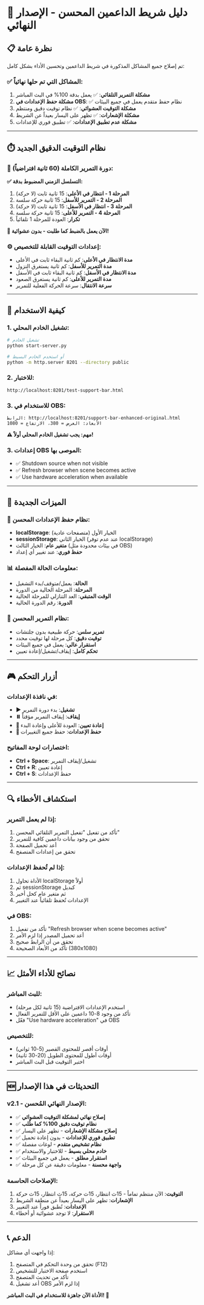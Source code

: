# 🎯 دليل شريط الداعمين المحسن - الإصدار النهائي

## 📋 نظرة عامة

تم إصلاح جميع المشاكل المذكورة في شريط الداعمين وتحسين الأداء بشكل كامل:

### ✅ المشاكل التي تم حلها نهائياً:

1. **مشكلة التمرير التلقائي**: ✅ يعمل بدقة 100% في البث المباشر
2. **مشكلة حفظ الإعدادات في OBS**: ✅ نظام حفظ متقدم يعمل في جميع البيئات
3. **مشكلة التوقيت العشوائي**: ✅ نظام توقيت دقيق ومنتظم
4. **مشكلة الإشعارات**: ✅ تظهر على اليسار بعيداً عن الشريط
5. **مشكلة عدم تطبيق الإعدادات**: ✅ تطبيق فوري للإعدادات

---

## ⏱️ نظام التوقيت الدقيق الجديد

### 🔄 دورة التمرير الكاملة (60 ثانية افتراضياً):

**✅ التسلسل الزمني المضبوط بدقة:**

1. **المرحلة 1 - انتظار في الأعلى**: 15 ثانية ثابت (لا حركة)
2. **المرحلة 2 - التمرير للأسفل**: 15 ثانية حركة سلسة
3. **المرحلة 3 - انتظار في الأسفل**: 15 ثانية ثابت (لا حركة)
4. **المرحلة 4 - التمرير للأعلى**: 15 ثانية حركة سلسة
5. **تكرار**: العودة للمرحلة 1 تلقائياً

**🎯 الآن يعمل بالضبط كما طلبت - بدون عشوائية!**

### ⚙️ إعدادات التوقيت القابلة للتخصيص:

- **مدة الانتظار في الأعلى**: كم ثانية البقاء ثابت في الأعلى
- **مدة التمرير للأسفل**: كم ثانية يستغرق النزول
- **مدة الانتظار في الأسفل**: كم ثانية البقاء ثابت في الأسفل
- **مدة التمرير للأعلى**: كم ثانية يستغرق الصعود
- **سرعة الانتقال**: سرعة الحركة الفعلية للتمرير

---

## 🚀 كيفية الاستخدام

### 1. تشغيل الخادم المحلي:
```bash
# تشغيل الخادم
python start-server.py

# أو استخدم الخادم البسيط
python -m http.server 8201 --directory public
```

### 2. للاختبار:
```
http://localhost:8201/test-support-bar.html
```

### 3. للاستخدام في OBS:
```
الرابط: http://localhost:8201/support-bar-enhanced-original.html
الأبعاد: العرض = 380، الارتفاع = 1080
```

**⚠️ مهم: يجب تشغيل الخادم المحلي أولاً!**

### 3. إعدادات OBS الموصى بها:
- ✅ Shutdown source when not visible
- ✅ Refresh browser when scene becomes active
- ✅ Use hardware acceleration when available

---

## 🔧 الميزات الجديدة

### 💾 نظام حفظ الإعدادات المحسن:
- **localStorage**: الخيار الأول (متصفحات عادية)
- **sessionStorage**: الخيار الثاني (عند عدم توفر localStorage)
- **متغير عام**: الخيار الثالث (في بيئات محدودة مثل OBS)
- **حفظ فوري**: عند تغيير أي إعداد

### 📊 معلومات الحالة المفصلة:
- **الحالة**: يعمل/متوقف/بدء التشغيل
- **المرحلة**: المرحلة الحالية من الدورة
- **الوقت المتبقي**: العد التنازلي للمرحلة الحالية
- **الدورة**: رقم الدورة الحالية

### 🔄 نظام التمرير المحسن:
- **تمرير سلس**: حركة طبيعية بدون جلتشات
- **توقيت دقيق**: كل مرحلة لها توقيت محدد
- **استقرار عالي**: يعمل في جميع البيئات
- **تحكم كامل**: إيقاف/تشغيل/إعادة تعيين

---

## 🎮 أزرار التحكم

### في نافذة الإعدادات:
- **▶️ تشغيل**: بدء دورة التمرير
- **⏸️ إيقاف**: إيقاف التمرير مؤقتاً
- **🔄 إعادة تعيين**: العودة للأعلى وإعادة البدء
- **💾 حفظ الإعدادات**: حفظ جميع التغييرات

### اختصارات لوحة المفاتيح:
- **Ctrl + Space**: تشغيل/إيقاف التمرير
- **Ctrl + R**: إعادة تعيين
- **Ctrl + S**: حفظ الإعدادات

---

## 🔍 استكشاف الأخطاء

### إذا لم يعمل التمرير:
1. تأكد من تفعيل "تفعيل التمرير التلقائي المحسن"
2. تحقق من وجود بيانات داعمين كافية للتمرير
3. أعد تحميل الصفحة
4. تحقق من إعدادات المتصفح

### إذا لم تُحفظ الإعدادات:
1. الأداة تحاول localStorage أولاً
2. ثم sessionStorage كبديل
3. ثم متغير عام كحل أخير
4. الإعدادات تُحفظ تلقائياً عند التغيير

### في OBS:
1. تأكد من تفعيل "Refresh browser when scene becomes active"
2. أعد تحميل المصدر إذا لزم الأمر
3. تحقق من أن الرابط صحيح
4. تأكد من الأبعاد الصحيحة (380x1080)

---

## 📈 نصائح للأداء الأمثل

### للبث المباشر:
- استخدم الإعدادات الافتراضية (15 ثانية لكل مرحلة)
- تأكد من وجود 8-10 داعمين على الأقل للتمرير الفعال
- فعّل "Use hardware acceleration" في OBS

### للتخصيص:
- أوقات أقصر للمحتوى القصير (5-10 ثواني)
- أوقات أطول للمحتوى الطويل (20-30 ثانية)
- اختبر التوقيت قبل البث المباشر

---

## 🆕 التحديثات في هذا الإصدار

### v2.1 - الإصدار النهائي المُحسن:
- ✅ **إصلاح نهائي لمشكلة التوقيت العشوائي**
- ✅ **نظام توقيت دقيق 100% كما طُلب**
- ✅ **إصلاح مشكلة الإشعارات** - تظهر على اليسار
- ✅ **تطبيق فوري للإعدادات** - بدون إعادة تحميل
- ✅ **نظام تشخيص متقدم** - لوغات مفصلة
- ✅ **خادم محلي بسيط** - للاختبار والاستخدام
- ✅ **استقرار مطلق** - يعمل في جميع البيئات
- ✅ **واجهة محسنة** - معلومات دقيقة عن كل مرحلة

### الإصلاحات الحاسمة:
1. **التوقيت**: الآن منتظم تماماً - 15ث انتظار، 15ث حركة، 15ث انتظار، 15ث حركة
2. **الإشعارات**: تظهر على اليسار بعيداً عن منطقة الشريط
3. **الإعدادات**: تُطبق فوراً عند التغيير
4. **الاستقرار**: لا توجد عشوائية أو أخطاء

---

## 📞 الدعم

إذا واجهت أي مشاكل:
1. تحقق من وحدة التحكم في المتصفح (F12)
2. استخدم صفحة الاختبار للتشخيص
3. تأكد من تحديث المتصفح
4. أعد تشغيل OBS إذا لزم الأمر

**الأداة الآن جاهزة للاستخدام في البث المباشر! 🎉**
